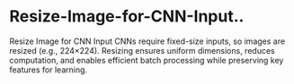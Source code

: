 # Resize-Image-for-CNN-Input..
Resize Image for CNN Input CNNs require fixed-size inputs, so images are resized (e.g., 224×224). Resizing ensures uniform dimensions, reduces computation, and enables efficient batch processing while preserving key features for learning.

